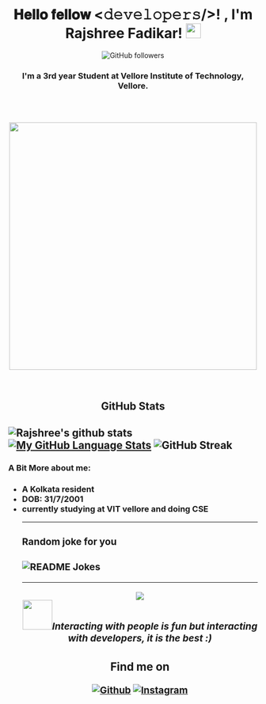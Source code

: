 <div align="center">
<h1>𝐇𝐞𝐥𝐥𝐨 𝐟𝐞𝐥𝐥𝐨𝐰 <𝚍𝚎𝚟𝚎𝚕𝚘𝚙𝚎𝚛𝚜/>! , I'm Rajshree Fadikar! <img src="https://raw.githubusercontent.com/MartinHeinz/MartinHeinz/master/wave.gif" width="30px"></h1>
 
![GitHub followers](https://img.shields.io/github/followers/rajshreefadikar?style=social) 

</div>
<h3 align="center">I'm a 3rd year Student at Vellore Institute of Technology, Vellore. </h3>
<br />
<br />
<p align="center">
<img src="https://media.giphy.com/media/VTtANKl0beDFQRLDTh/giphy.gif?cid=ecf05e47w538v690xwf4ga4kfargrl7rqp00afl9fvef37ip&rid=giphy.gif&ct=g" width="500px"></p>

<br />

<h2 align="center"><strong>GitHub Stats</strong><h2>  

![Rajshree's github stats](https://github-readme-stats.vercel.app/api?username=rajshreefadikar&show_icons=true&count_private=true&theme=chartreuse-dark&icon_color=00ffff) 
  [![My GitHub Language Stats](https://github-readme-stats.vercel.app/api/top-langs/?username=rajshreefadikar&langs_count=5&theme=omni)]()
![GitHub Streak](http://github-readme-streak-stats.herokuapp.com?user=rajshreefadikar&theme=chartreuse-dark&currStreakNum=00ffff&currStreakLabel=00ffff&fire=orange&sideLabels=00ffff)
 

<h3>A Bit More about me:<h3>
  <p><ul><li>A Kolkata resident</li><li> DOB: 31/7/2001</li>
 <li> currently studying at VIT vellore and doing CSE</li>
  

  <hr>
<h3>Random joke for you<h3>
<img src="https://readme-jokes.vercel.app/api" alt="README Jokes" />

  <hr>
  <div align="center">
<img src="https://gpvc.arturio.dev/rajshreefadikar" align="center" />
    <br />
    <img src="https://media.giphy.com/media/LnQjpWaON8nhr21vNW/giphy.gif" width="60" /><em><b>Interacting with people is fun</b> but interacting with developers, <b>it is the best </b> :)</em>
<h3>Find me on</h3>
<a href="https://github.com/rajshreefadikar"; target="_blank"><img alt="Github" src="https://img.shields.io/badge/GitHub-%2312100E.svg?&style=for-the-badge&logo=Github&logoColor=white" /></a>
<a href="https://www.instagram.com/fadikarbomb"; target="_blank"><img alt="Instagram" src="https://img.shields.io/badge/instagram-%FF69B4.svg?&style=for-the-badge&logo=instagram&logoColor=white" /></a>
</div>

